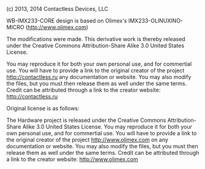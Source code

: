 (c) 2013, 2014 Contactless Devices, LLC

WB-IMX233-CORE design is based on Olimex's IMX233-OLINUXINO-MICRO (http://www.olimex.com)

The modifications were made. This derivative work is thereby released under the 
Creative Commons Attribution-Share Alike 3.0 United States License.

You may reproduce it for both your own personal use, and for commertial use.
You will have to provide a link to the original creator of the project http://contactless.ru any documentation or website.
You may also modify the files, but you must then release them as well under the same terms.
Credit can be attributed through a link to the creator website: http://contactless.ru


Original license is as follows:

The Hardware project is released under the Creative Commons Attribution-Share Alike 3.0 United States License.
You may reproduce it for both your own personal use, and for commertial use. 
You will have to provide a link to the original creator of the project http://www.olimex.com on any documentation or website.
You may also modify the files, but you must then release them as well under the same terms.
Credit can be attributed through a link to the creator website: http://www.olimex.com